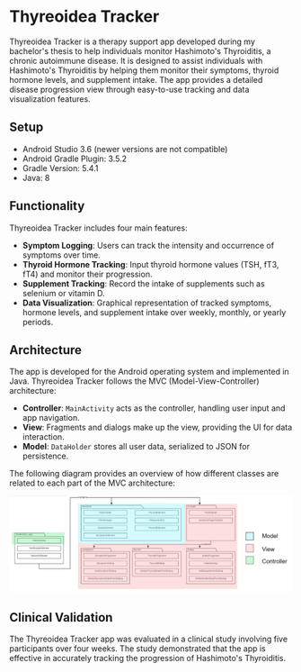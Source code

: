 # Thyreoidea Tracker
Thyreoidea Tracker is a therapy support app developed during my bachelor's thesis to help individuals monitor Hashimoto's Thyroiditis, a chronic autoimmune disease. It is designed to assist individuals with Hashimoto's Thyroiditis by helping them monitor their symptoms, thyroid hormone levels, and supplement intake. The app provides a detailed disease progression view through easy-to-use tracking and data visualization features.

## Setup

- Android Studio 3.6 (newer versions are not compatible)
- Android Gradle Plugin: 3.5.2
- Gradle Version: 5.4.1
- Java: 8

## Functionality

Thyreoidea Tracker includes four main features:
- **Symptom Logging**: Users can track the intensity and occurrence of symptoms over time.
- **Thyroid Hormone Tracking**: Input thyroid hormone values (TSH, fT3, fT4) and monitor their progression.
- **Supplement Tracking**: Record the intake of supplements such as selenium or vitamin D.
- **Data Visualization**: Graphical representation of tracked symptoms, hormone levels, and supplement intake over weekly, monthly, or yearly periods.

## Architecture

The app is developed for the Android operating system and implemented in Java. 
Thyreoidea Tracker follows the MVC (Model-View-Controller) architecture:
- **Controller**: `MainActivity` acts as the controller, handling user input and app navigation.
- **View**: Fragments and dialogs make up the view, providing the UI for data interaction.
- **Model**: `DataHolder` stores all user data, serialized to JSON for persistence.

The following diagram provides an overview of how different classes are related to each part of the MVC architecture:

![App Architecture Diagram](https://github.com/BenjaminStahr/hashimoto_app_2020/blob/images/hashimoto_app_architecture.png)

## Clinical Validation

The Thyreoidea Tracker app was evaluated in a clinical study involving five participants over four weeks. The study demonstrated that the app is effective in accurately tracking the progression of Hashimoto's Thyroiditis.
